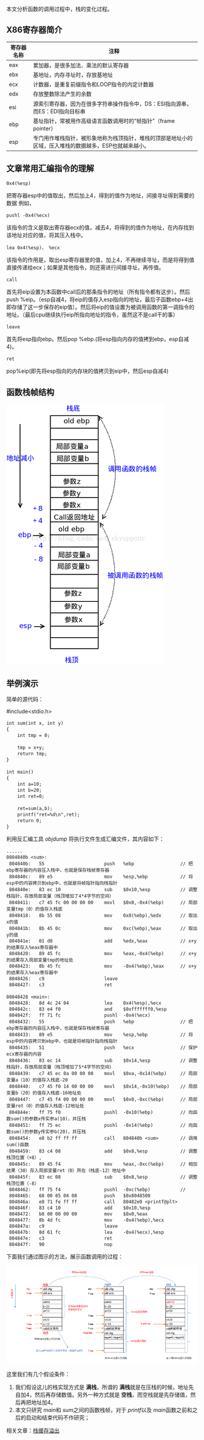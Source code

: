 本文分析函数的调用过程中，栈的变化过程。

## X86寄存器简介

| 寄存器名称 | 注释 |
| ---------- | ------ |
| eax | 累加器，是很多加法、乘法的默认寄存器 |
| ebx | 基地址，内存寻址时，存放基地址 |
| ecx | 计数器，是重复前缀指令和LOOP指令的内定计数器 |
| edx | 存放整数除法产生的余数 |
| esi | 源索引寄存器，因为在很多字符串操作指令中，DS：ESI指向源串，而ES：EDI指向目标串 |
| ebp | 基址指针，常被用作高级语言函数调用时的“帧指针”（frame pointer） |
| esp | 专门用作堆栈指针，被形象地称为栈顶指针，堆栈的顶部是地址小的区域，压入堆栈的数据越多，ESP也就越来越小。|

## 文章常用汇编指令的理解

    0x4(%esp)

把寄存器esp中的值取出，然后加上4，得到的值作为地址，间接寻址得到需要的数据
例如，
    
    pushl -0x4(%ecx)

该指令的含义是取出寄存器ecx的值，减去4，将得到的值作为地址，在内存找到该地址对应的值，将其压入栈中。

    lea 0x4(%esp)， %ecx

该指令的作用是，取出esp寄存器里的值，加上4，不再继续寻址，而是将得到值直接传递给ecx；如果是其他指令，则还需进行间接寻址，再传值。

    call

首先将eip设置为本函数中call后的那条指令的地址（所有指令都有这步）。然后push %eip。（esp自减4，将eip的值存入esp指向的地址，最后子函数ebp+4出即存储了这一步保存的eip值）。然后将eip的值设置为被调用函数的第一调指令的地址。（最后cpu继续执行eip所指向地址的指令，虽然这不是call干的事）

    leave

首先将esp指向ebp。然后pop %ebp.(将esp指向内存的值拷到ebp，esp自减4)。

    ret

pop%eip(即先将esp指向的内存块的值拷贝到eip中，然后esp自减4)

## 函数栈帧结构

![Figure 15-5-2](https://raw.githubusercontent.com/tupelo-shen/my_test/master/doc/linux/qemu/Linux_device_drivers_3_images/15-5-2.png)

## 举例演示

简单的源代码：

#include<stdio.h>

    int sum(int x, int y)
    {
        int tmp = 0;
        
        tmp = x+y;
        return tmp;
    }
     
    int main()
    {
        int a=10;
        int b=20;
        int ret=0;
     
        ret=sum(a,b);
        printf("ret=%d\n",ret);
        return 0;
    }

利用反汇编工具 *objdump* 将执行文件生成汇编文件，其内容如下：

    ......
    0804840b <sum>:
     804840b:   55                      push   %ebp                 // 把ebp寄存器的内容压入栈中，也就是保存栈帧寄存器
     804840c:   89 e5                   mov    %esp,%ebp            // 将esp中的内容拷贝到ebp中，也就是将帧指针指向栈指针
     804840e:   83 ec 10                sub    $0x10,%esp           // 调整栈指针，存放局部变量（栈顶增加了4*4字节的空间）
     8048411:   c7 45 fc 00 00 00 00    movl   $0x0,-0x4(%ebp)      // 局部变量tmp（0）的值存入栈底      
     8048418:   8b 55 08                mov    0x8(%ebp),%edx       // 取出x的值
     804841b:   8b 45 0c                mov    0xc(%ebp),%eax       // 取出y的值
     804841e:   01 d0                   add    %edx,%eax            // x+y的结果存入%eax寄存器中
     8048420:   89 45 fc                mov    %eax,-0x4(%ebp)      // x+y的结果存入局部变量tmp的地址处
     8048423:   8b 45 fc                mov    -0x4(%ebp),%eax      // x+y的结果存入%eax寄存器中
     8048426:   c9                      leave  
     8048427:   c3                      ret    

    08048428 <main>:
     8048428:   8d 4c 24 04             lea    0x4(%esp),%ecx
     804842c:   83 e4 f0                and    $0xfffffff0,%esp
     804842f:   ff 71 fc                pushl  -0x4(%ecx)
     8048432:   55                      push   %ebp                 // 把ebp寄存器的内容压入栈中，也就是保存栈帧寄存器
     8048433:   89 e5                   mov    %esp,%ebp            // 将esp中的内容拷贝到ebp中，也就是将帧指针指向栈指针
     8048435:   51                      push   %ecx                 // 保护ecx寄存器的内容
     8048436:   83 ec 14                sub    $0x14,%esp           // 调整栈指针，存放局部变量（栈顶增加了5*4字节的空间）
     8048439:   c7 45 ec 0a 00 00 00    movl   $0xa,-0x14(%ebp)     // 局部变量a（10）的值存入栈底-20
     8048440:   c7 45 f0 14 00 00 00    movl   $0x14,-0x10(%ebp)    // 局部变量b（20）的值存入栈底-16地址处
     8048447:   c7 45 f4 00 00 00 00    movl   $0x0,-0xc(%ebp)      // 局部变量ret（0）的值存入栈底-12地址处
     804844e:   ff 75 f0                pushl  -0x10(%ebp)          // 向函数sum()的参数x传实参a(10)，并压栈
     8048451:   ff 75 ec                pushl  -0x14(%ebp)          // 向函数sum()的参数y传实参b(20)，并压栈
     8048454:   e8 b2 ff ff ff          call   804840b <sum>        // 调用sum()函数
     8048459:   83 c4 08                add    $0x8,%esp            // 调整栈顶位置（+8）,
     804845c:   89 45 f4                mov    %eax,-0xc(%ebp)      // 相加结果（30）存入局部变量ret（0）所在（栈底-12）地址中
     804845f:   83 ec 08                sub    $0x8,%esp            // 调整栈顶位置（-8）
     8048462:   ff 75 f4                pushl  -0xc(%ebp)           // 
     8048465:   68 00 85 04 08          push   $0x8048500
     804846a:   e8 71 fe ff ff          call   80482e0 <printf@plt>
     804846f:   83 c4 10                add    $0x10,%esp
     8048472:   b8 00 00 00 00          mov    $0x0,%eax
     8048477:   8b 4d fc                mov    -0x4(%ebp),%ecx
     804847a:   c9                      leave  
     804847b:   8d 61 fc                lea    -0x4(%ecx),%esp
     804847e:   c3                      ret    
     804847f:   90                      nop

下面我们通过图示的方法，展示函数调用的过程：

![Figure 15-5-3](https://raw.githubusercontent.com/tupelo-shen/my_test/master/doc/linux/qemu/Linux_device_drivers_3_images/15-5-3.PNG)

这里我们有几个假设条件：

1. 我们假设这儿的栈实现方式是 **满栈**，所谓的 **满栈**就是在压栈的时候，地址先自加4，然后再存储数值。另外一种方式就是 **空栈**，而空栈就是先存储值，然后再把地址加4。
2. 本文只研究 *main*和 *sum*之间的函数栈帧，对于 *printf*以及 *main*函数之前和之后的启动和结束代码不作研究；

相关文章：[栈缓存溢出](https://blog.csdn.net/shenwanjiang111/article/details/86692256)
